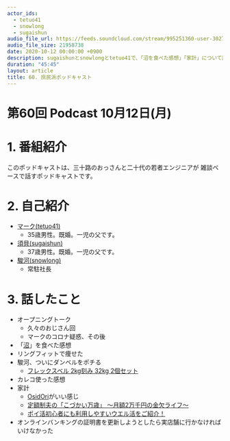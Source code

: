 ```yaml
---
actor_ids:
  - tetuo41
  - snowlong
  - sugaishun
audio_file_url: https://feeds.soundcloud.com/stream/995251360-user-302747142-yarukinai-60-2020-10-12.mp3
audio_file_size: 21958738
date: 2020-10-12 00:00:00 +0900
description: sugaishunとsnowlongとtetuo41で、「沼を食べた感想」「家計」について話しました。
duration: "45:45"
layout: article
title: 60. 庶民派ポッドキャスト
---
```


# 第60回 Podcast 10月12日(月)

# 1. 番組紹介
  このポッドキャストは、三十路のおっさんと二十代の若者エンジニアが
  雑談ベースで話すポッドキャストです。

# 2. 自己紹介
- [マーク(tetuo41)](https://twitter.com/tetuo41)
  - 35歳男性。既婚。一児の父です。
- [須貝(sugaishun)](https://twitter.com/sugaishun)
  - 37歳男性。既婚。一児の父です。
- [駿河(snowlong)](https://twitter.com/_snowlong)
  - 常駐社長

# 3. 話したこと
- オープニングトーク
  - 久々のおじさん回
  - マークのコロナ疑惑、その後
- 「[沼](https://www.youtube.com/watch?v=NJtgQEXAjNI&vl=ja)」を食べた感想
- リングフィットで痩せた
- 駿河、ついにダンベルをポチる
  - [フレックスベル 2kg刻み 32kg 2個セット](https://www.lysin.jp/shopdetail/000000000199/)
- カレコ使った感想
- 家計
  - [OsidOri](https://www.osidori.co/)がいい感じ
  - [定額制夫の「こづかい万歳」 ～月額2万千円の金欠ライフ～](https://comic-days.com/episode/10834108156696368846)
  - [ポイ活初心者にも利用しやすいウエル活をご紹介！](https://t-mall.tsite.jp/c/p/welkatsu/pc/)
- オンラインバンキングの証明書を更新しようとしたら実店舗に行かなければいけなかった
